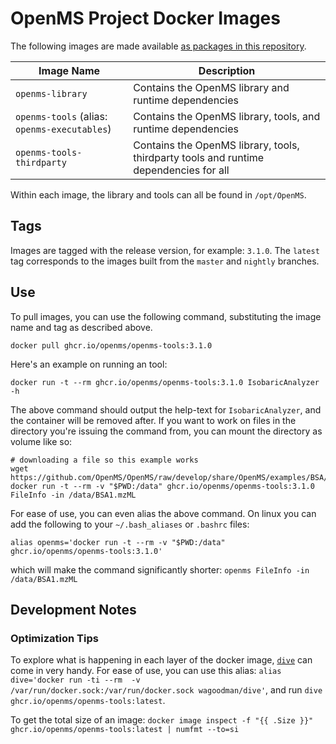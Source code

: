 # OpenMS Project Docker Images

The following images are made available [as packages in this repository](https://github.com/orgs/OpenMS/packages).

| Image Name | Description |
|------------|-------------|
| `openms-library` | Contains the OpenMS library and runtime dependencies |
| `openms-tools` (alias: `openms-executables`) | Contains the OpenMS library, tools, and runtime dependencies |
| `openms-tools-thirdparty` | Contains the OpenMS library, tools, thirdparty tools and runtime dependencies for all |

Within each image, the library and tools can all be found in `/opt/OpenMS`.

## Tags

Images are tagged with the release version, for example: `3.1.0`. The `latest` tag corresponds to the images built from the `master` and `nightly` branches.

## Use

To pull images, you can use the following command, substituting the image name and tag as described above.

```shell
docker pull ghcr.io/openms/openms-tools:3.1.0
```

Here's an example on running an tool:

```shell
docker run -t --rm ghcr.io/openms/openms-tools:3.1.0 IsobaricAnalyzer -h
```

The above command should output the help-text for `IsobaricAnalyzer`, and the container will be removed after. If you want to work on files in the directory you're issuing the command from, you can mount the directory as volume like so:

```shell
# downloading a file so this example works
wget https://github.com/OpenMS/OpenMS/raw/develop/share/OpenMS/examples/BSA/BSA1.mzML
docker run -t --rm -v "$PWD:/data" ghcr.io/openms/openms-tools:3.1.0 FileInfo -in /data/BSA1.mzML
```

For ease of use, you can even alias the above command. On linux you can add the following to your  `~/.bash_aliases` or `.bashrc` files:

```shell
alias openms='docker run -t --rm -v "$PWD:/data" ghcr.io/openms/openms-tools:3.1.0'
```

which will make the command significantly shorter: `openms FileInfo -in /data/BSA1.mzML`

## Development Notes

### Optimization Tips

To explore what is happening in each layer of the docker image, [`dive`](https://github.com/wagoodman/dive) can come in very handy. For ease of use, you can use this alias: `alias dive='docker run -ti --rm  -v /var/run/docker.sock:/var/run/docker.sock wagoodman/dive'`, and run `dive ghcr.io/openms/openms-tools:latest`.

To get the total size of an image: `docker image inspect -f "{{ .Size }}" ghcr.io/openms/openms-tools:latest | numfmt --to=si`
